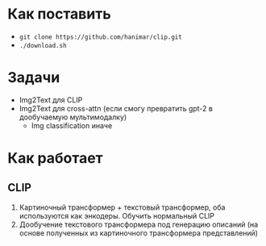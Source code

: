 # Как поставить
- `git clone https://github.com/hanimar/clip.git`
- `./download.sh`

# Задачи
- Img2Text для CLIP
- Img2Text для cross-attn (если смогу превратить gpt-2 в дообучаемую мультимодалку)
    - Img classification иначе

# Как работает
## CLIP
1. Картиночный трансформер + текстовый трансформер, оба используются как энкодеры. Обучить нормальный CLIP
2. Дообучение текстового трансформера под генерацию описаний (на основе полученных из картиночного трансформера представлений)

